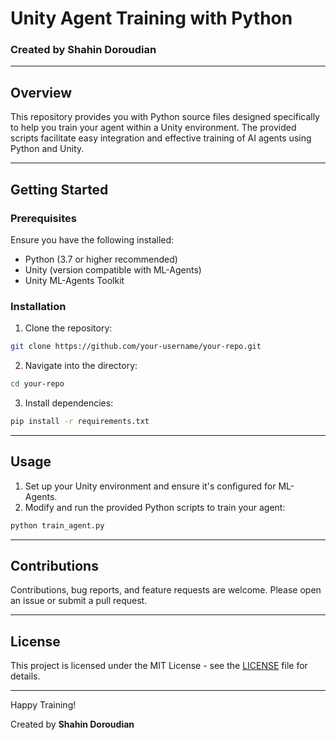 
# Unity Agent Training with Python

### Created by Shahin Doroudian

---

## Overview
This repository provides you with Python source files designed specifically to help you train your agent within a Unity environment. The provided scripts facilitate easy integration and effective training of AI agents using Python and Unity.

---

## Getting Started

### Prerequisites
Ensure you have the following installed:
- Python (3.7 or higher recommended)
- Unity (version compatible with ML-Agents)
- Unity ML-Agents Toolkit

### Installation
1. Clone the repository:
```bash
git clone https://github.com/your-username/your-repo.git
```

2. Navigate into the directory:
```bash
cd your-repo
```

3. Install dependencies:
```bash
pip install -r requirements.txt
```

---

## Usage
1. Set up your Unity environment and ensure it's configured for ML-Agents.
2. Modify and run the provided Python scripts to train your agent:

```bash
python train_agent.py
```

---

## Contributions
Contributions, bug reports, and feature requests are welcome. Please open an issue or submit a pull request.

---

## License
This project is licensed under the MIT License - see the [LICENSE](LICENSE) file for details.

---

Happy Training!

Created by **Shahin Doroudian**
